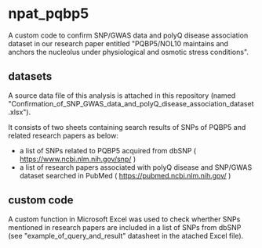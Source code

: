 # npat_pqbp5
A custom code to confirm SNP/GWAS data and polyQ disease association dataset in our research paper entitled "PQBP5/NOL10 maintains and anchors the nucleolus under physiological and osmotic stress conditions".

## datasets
A source data file of this analysis is attached in this repository (named "Confirmation_of_SNP_GWAS_data_and_polyQ_disease_association_dataset.xlsx").

It consists of two sheets containing search results of SNPs of PQBP5 and related research papers as below:

* a list of SNPs related to PQBP5 acquired from dbSNP ( https://www.ncbi.nlm.nih.gov/snp/ )
* a list of research papers associated with polyQ disease and SNP/GWAS dataset searched in PubMed ( https://pubmed.ncbi.nlm.nih.gov/ )

## custom code
A custom function in Microsoft Excel was used to check wherther SNPs mentioned in research papers are included in a list of SNPs from dbSNP (see "example_of_query_and_result" datasheet in the atached Excel file).
